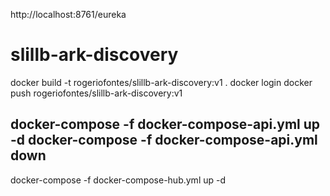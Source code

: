 http://localhost:8761/eureka
# slillb-ark-discovery



docker build -t rogeriofontes/slillb-ark-discovery:v1 .
docker login
docker push rogeriofontes/slillb-ark-discovery:v1


docker-compose -f docker-compose-api.yml up -d
docker-compose -f docker-compose-api.yml down
---
docker-compose -f docker-compose-hub.yml up -d